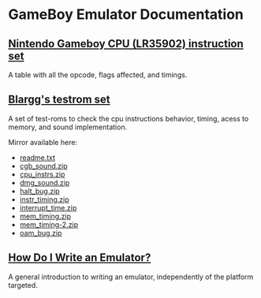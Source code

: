 GameBoy Emulator Documentation
==============================

[Nintendo Gameboy CPU (LR35902) instruction set](gameboy-opcodes.html)
----------------------------------------------

A table with all the opcode, flags affected, and timings.

[Blargg's testrom set](http://gbdev.gg8.se/wiki/articles/Test_ROMs)
--------------------

A set of test-roms to check the cpu instructions behavior, timing,
acess to memory, and sound implementation.

Mirror available here:

  * [readme.txt](./data/blargg/readme.txt)
  * [cgb_sound.zip](data/blargg/cgb_sound.zip)
  * [cpu_instrs.zip](data/blargg/cpu_instrs.zip)
  * [dmg_sound.zip](data/blargg/dmg_sound.zip)
  * [halt_bug.zip](data/blargg/halt_bug.zip)
  * [instr_timing.zip](data/blargg/instr_timing.zip)
  * [interrupt_time.zip](data/blargg/interrupt_time.zip)
  * [mem_timing.zip](data/blargg/mem_timing.zip)
  * [mem_timing-2.zip](data/blargg/mem_timing-2.zip)
  * [oam_bug.zip](data/blargg/oam_bug.zip)

[How Do I Write an Emulator?](http://www.atarihq.com/danb/files/emu_vol1.txt)
---------------------------

A general introduction to writing an emulator,
independently of the platform targeted.

